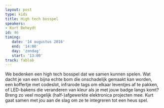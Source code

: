 ```yaml
---
layout: post
type: kids
title: High tech bosspel
speakers:
- Kurt Beheydt
id: 46
timing: 
   date: '14 augustus 2016'
   end: '14:00'
   day: 'zondag'
   start: '13:00'
track: fablab
---
```

We bedenken een high tech bosspel dat we samen kunnen spelen. Wat dacht je van een bijna echte bom die onschadelijk gemaakt kan worden, een koffertje met codeslot, infrarode tags om elkaar leventjes af te pakken, of LED-bakens die veranderen van kleur als je met jouw badge langs komt? Breng zo veel mogelijk (half-)afgewerkte elektronica projecten mee. Kurt gaat samen met jou aan de slag om ze te integreren tot een heus spel.